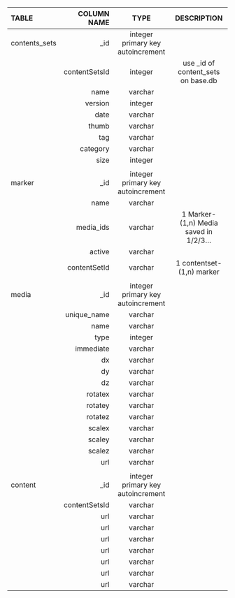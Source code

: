 |TABLE|COLUMN NAME|TYPE|DESCRIPTION|
|:---------|----------:|:----------:|:----------:|
|contents_sets|_id |integer primary key autoincrement||
||contentSetsId|integer|use _id of content_sets on base.db|
||name|varchar||
||version|integer||
||date|varchar||
||thumb|varchar||
||tag|varchar||
||category|varchar||
||size|integer||
|||||
|marker|_id|integer primary key autoincrement||
||name|varchar||
||media_ids|varchar|1 Marker- (1,n) Media saved in 1/2/3…|
||active|varchar||
||contentSetId|varchar|1 contentset-(1,n) marker|
|||||
|media|_id|integer primary key autoincrement||
||unique_name|varchar||
||name|varchar||
||type|integer||
||immediate|varchar||
||dx|varchar||
||dy|varchar||
||dz|varchar||
||rotatex|varchar||
||rotatey|varchar||
||rotatez|varchar||
||scalex|varchar||
||scaley|varchar||
||scalez|varchar||
||url|varchar||
|||||
|content|_id|integer primary key autoincrement||
||contentSetsId|varchar||
||url|varchar||
||url|varchar||
||url|varchar||
||url|varchar||
||url|varchar||
||url|varchar||
||url|varchar||

